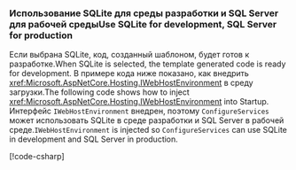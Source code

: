 ### <a name="use-sqlite-for-development-sql-server-for-production"></a><span data-ttu-id="49a39-101">Использование SQLite для среды разработки и SQL Server для рабочей среды</span><span class="sxs-lookup"><span data-stu-id="49a39-101">Use SQLite for development, SQL Server for production</span></span>

<span data-ttu-id="49a39-102">Если выбрана SQLite, код, созданный шаблоном, будет готов к разработке.</span><span class="sxs-lookup"><span data-stu-id="49a39-102">When SQLite is selected, the template generated code is ready for development.</span></span> <span data-ttu-id="49a39-103">В примере кода ниже показано, как внедрить <xref:Microsoft.AspNetCore.Hosting.IWebHostEnvironment> в среду загрузки.</span><span class="sxs-lookup"><span data-stu-id="49a39-103">The following code shows how to inject <xref:Microsoft.AspNetCore.Hosting.IWebHostEnvironment> into Startup.</span></span> <span data-ttu-id="49a39-104">Интерфейс `IWebHostEnvironment` внедрен, поэтому `ConfigureServices` может использовать SQLite в среде разработки и SQL Server в рабочей среде.</span><span class="sxs-lookup"><span data-stu-id="49a39-104">`IWebHostEnvironment` is injected so `ConfigureServices` can use SQLite in development and SQL Server in production.</span></span>

[!code-csharp[](~/includes/RP/code/StartupDevProd.cs?name=snippet&highlight=5,10,14)]

